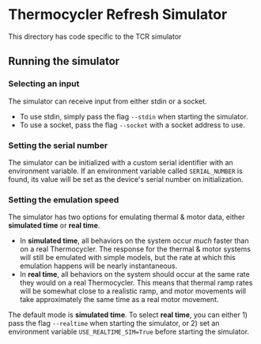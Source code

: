 # Thermocycler Refresh Simulator

This directory has code specific to the TCR simulator

## Running the simulator

### Selecting an input

The simulator can receive input from either stdin or a socket.

- To use stdin, simply pass the flag `--stdin` when starting the simulator.
- To use a socket, pass the flag `--socket` with a socket address to use.

### Setting the serial number

The simulator can be initialized with a custom serial identifier with an environment variable. If an environment variable called `SERIAL_NUMBER` is found, its value will be set as the device's serial number on initialization.

### Setting the emulation speed

The simulator has two options for emulating thermal & motor data, either __simulated time__ or __real time__.

- In __simulated time__, all behaviors on the system occur _much_ faster than on a real Thermocycler. The response for the thermal & motor systems will still be emulated with simple models, but the rate at which this emulation happens will be nearly instantaneous.
- In __real time__, all behaviors on the system should occur at the same rate they would on a real Thermocycler. This means that thermal ramp rates will be somewhat close to a realistic ramp, and motor movements will take approximately the same time as a real motor movement.

The default mode is __simulated time__. To select __real time__, you can either 1) pass the flag `--realtime` when starting the simulator, or 2) set an environment variable `USE_REALTIME_SIM=True` before starting the simulator.

